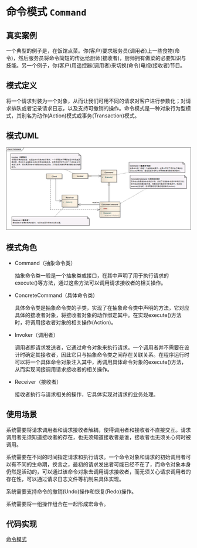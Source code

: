 命令模式 ```Command``` 
==================================================



## 真实案例

一个典型的例子是，在饭馆点菜。你(客户)要求服务员(调用者)上一些食物(命令)，然后服务员将命令简短的传达给厨师(接收者)，厨师拥有做菜的必要知识与技能。另一个例子，你(客户)用遥控器(调用者)来切换(命令)电视(接收者)节目。


## 模式定义

将一个请求封装为一个对象，从而让我们可用不同的请求对客户进行参数化；对请求排队或者记录请求日志，以及支持可撤销的操作。命令模式是一种对象行为型模式，其别名为动作(Action)模式或事务(Transaction)模式。


## 模式UML

![命令模式](../img/design_patterns/Command.png)


## 模式角色

- Command（抽象命令类）

    抽象命令类一般是一个抽象类或接口，在其中声明了用于执行请求的execute()等方法，通过这些方法可以调用请求接收者的相关操作。

- ConcreteCommand（具体命令类）

    具体命令类是抽象命令类的子类，实现了在抽象命令类中声明的方法，它对应具体的接收者对象，将接收者对象的动作绑定其中。在实现execute()方法时，将调用接收者对象的相关操作(Action)。

- Invoker（调用者）

    调用者即请求发送者，它通过命令对象来执行请求。一个调用者并不需要在设计时确定其接收者，因此它只与抽象命令类之间存在关联关系。在程序运行时可以将一个具体命令对象注入其中，再调用具体命令对象的execute()方法，从而实现间接调用请求接收者的相关操作。

- Receiver（接收者）

    接收者执行与请求相关的操作，它具体实现对请求的业务处理。


## 使用场景

系统需要将请求调用者和请求接收者解耦，使得调用者和接收者不直接交互。请求调用者无须知道接收者的存在，也无须知道接收者是谁，接收者也无须关心何时被调用。

系统需要在不同的时间指定请求和执行请求。一个命令对象和请求的初始调用者可以有不同的生命期，换言之，最初的请求发出者可能已经不在了，而命令对象本身仍然是活动的，可以通过该命令对象去调用请求接收者，而无须关心请求调用者的存在性，可以通过请求日志文件等机制来具体实现。

系统需要支持命令的撤销(Undo)操作和恢复(Redo)操作。

系统需要将一组操作组合在一起形成宏命令。


## 代码实现

[命令模式](../../project/lib/src/main/java/com/dodo/patterns/behavioral/command/)
